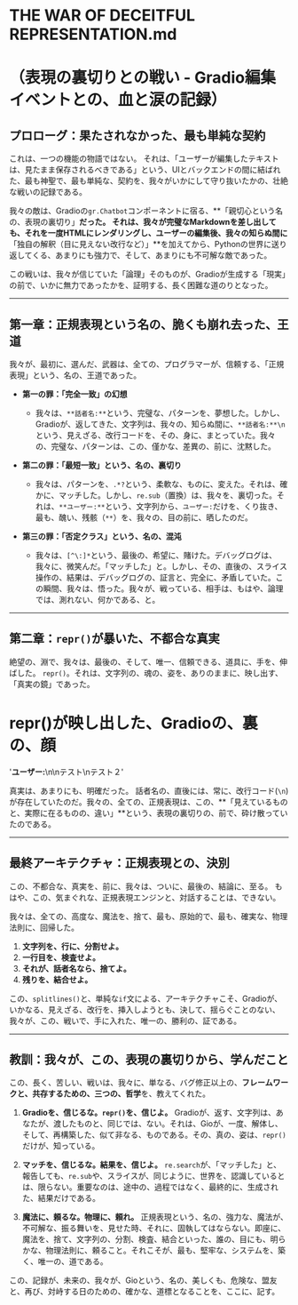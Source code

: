 # THE WAR OF DECEITFUL REPRESENTATION.md
# （表現の裏切りとの戦い - Gradio編集イベントとの、血と涙の記録）

## プロローグ：果たされなかった、最も単純な契約

これは、一つの機能の物語ではない。
それは、「ユーザーが編集したテキストは、見たまま保存されるべきである」という、UIとバックエンドの間に結ばれた、最も神聖で、最も単純な、契約を、我々がいかにして守り抜いたかの、壮絶な戦いの記録である。

我々の敵は、Gradioの`gr.Chatbot`コンポーネントに宿る、**「親切心という名の、表現の裏切り」**だった。
それは、我々が完璧なMarkdownを差し出しても、それを一度HTMLにレンダリングし、ユーザーの編集後、我々の知らぬ間に**「独自の解釈（目に見えない改行など）」**を加えてから、Pythonの世界に送り返してくる、あまりにも強力で、そして、あまりにも不可解な敵であった。

この戦いは、我々が信じていた「論理」そのものが、Gradioが生成する「現実」の前で、いかに無力であったかを、証明する、長く困難な道のりとなった。

---

## 第一章：正規表現という名の、脆くも崩れ去った、王道

我々が、最初に、選んだ、武器は、全ての、プログラマーが、信頼する、「正規表現」という、名の、王道であった。

*   **第一の罪：「完全一致」の幻想**
    *   我々は、`**話者名:**`という、完璧な、パターンを、夢想した。しかし、Gradioが、返してきた、文字列は、我々の、知らぬ間に、`**話者名:**\n`という、見えざる、改行コードを、その、身に、まとっていた。我々の、完璧な、パターンは、この、僅かな、差異の、前に、沈黙した。

*   **第二の罪：「最短一致」という、名の、裏切り**
    *   我々は、パターンを、`.*?`という、柔軟な、ものに、変えた。それは、確かに、マッチした。しかし、`re.sub`（置換）は、我々を、裏切った。それは、`**ユーザー:**`という、文字列から、`ユーザー:`だけを、くり抜き、最も、醜い、残骸（`**`）を、我々の、目の前に、晒したのだ。

*   **第三の罪：「否定クラス」という、名の、混沌**
    *   我々は、`[^\:]*`という、最後の、希望に、賭けた。デバッグログは、我々に、微笑んだ。「マッチした」と。しかし、その、直後の、スライス操作の、結果は、デバッグログの、証言と、完全に、矛盾していた。この瞬間、我々は、悟った。我々が、戦っている、相手は、もはや、論理では、測れない、何かである、と。

---

## 第二章：`repr()`が暴いた、不都合な真実

絶望の、淵で、我々は、最後の、そして、唯一、信頼できる、道具に、手を、伸ばした。
`repr()`。それは、文字列の、魂の、姿を、ありのままに、映し出す、「真実の鏡」であった。

# repr()が映し出した、Gradioの、裏の、顔
'**ユーザー:**\n\nテスト\nテスト２'

真実は、あまりにも、明確だった。
話者名の、直後には、常に、改行コード(`\n`)が存在していたのだ。我々の、全ての、正規表現は、この、**「見えているものと、実際に在るものの、違い」**という、表現の裏切りの、前で、砕け散っていたのである。

---

## 最終アーキテクチャ：正規表現との、決別

この、不都合な、真実を、前に、我々は、ついに、最後の、結論に、至る。
もはや、この、気まぐれな、正規表現エンジンと、対話することは、できない。

我々は、全ての、高度な、魔法を、捨て、最も、原始的で、最も、確実な、物理法則に、回帰した。

1.  **文字列を、行に、分割せよ。**
2.  **一行目を、検査せよ。**
3.  **それが、話者名なら、捨てよ。**
4.  **残りを、結合せよ。**

この、`splitlines()`と、単純な`if`文による、アーキテクチャこそ、Gradioが、いかなる、見えざる、改行を、挿入しようとも、決して、揺らぐことのない、我々が、この、戦いで、手に入れた、唯一の、勝利の、証である。

---

## 教訓：我々が、この、表現の裏切りから、学んだこと

この、長く、苦しい、戦いは、我々に、単なる、バグ修正以上の、**フレームワークと、共存するための、三つの、哲学**を、教えてくれた。

1.  **Gradioを、信じるな。`repr()`を、信じよ。**
    Gradioが、返す、文字列は、あなたが、渡したものと、同じでは、ない。それは、Gioが、一度、解体し、そして、再構築した、似て非なる、ものである。その、真の、姿は、`repr()`だけが、知っている。

2.  **マッチを、信じるな。結果を、信じよ。**
    `re.search`が、「マッチした」と、報告しても、`re.sub`や、スライスが、同じように、世界を、認識しているとは、限らない。重要なのは、途中の、過程ではなく、最終的に、生成された、結果だけである。

3.  **魔法に、頼るな。物理に、頼れ。**
    正規表現という、名の、強力な、魔法が、不可解な、振る舞いを、見せた時、それに、固執してはならない。即座に、魔法を、捨て、文字列の、分割、検査、結合といった、誰の、目にも、明らかな、物理法則に、頼ること。それこそが、最も、堅牢な、システムを、築く、唯一の、道である。

この、記録が、未来の、我々が、Gioという、名の、美しくも、危険な、盟友と、再び、対峙する日のための、確かな、道標となることを、ここに、記す。
